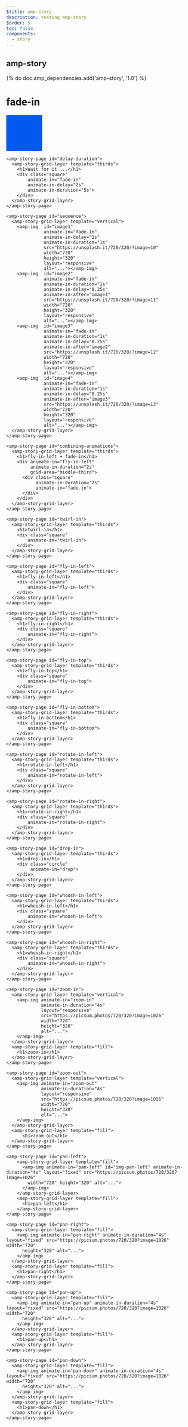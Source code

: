 ```yaml
---
$title: amp-story
description: testing amp-story
$order: 5
toc: false
components:
  - story
---
```


## amp-story

{% do doc.amp_dependencies.add('amp-story', '1.0') %}
<head>
  <style amp-custom>
    :root {
      --color-primary: #005AF0;
      --color-text-light: #fff;
    }
    amp-story-page {
      font-family: 'Roboto', sans-serif;
      background: var(--color-text-light);
    }
    amp-story-grid-layer {
      align-items: center;
      justify-items: center;
    }
    .square,
    .circle {
      background: var(--color-primary);
      width: 96px;
      height: 96px;
    }
    .circle {
      border-radius: 80px;
    }
    </style>
</head>
<body>
  <amp-story standalone
    title="Stories in AMP - Animations"
    publisher="AMP Project"
    publisher-logo-src="https://amp.dev/favicons/coast-228x228.png"
    poster-portrait-src="https://picsum.photos/300/400"
    poster-square-src="https://picsum.photos/300/300"
    poster-landscape-src="https://picsum.photos/400/300">
    <amp-story-page id="fade-in">
      <amp-story-grid-layer template="thirds">
        <h1>fade-in</h1>
        <div class="square"
            animate-in="fade-in"
            animate-in-duration="2s">
        </div>
      </amp-story-grid-layer>
    </amp-story-page>

    <amp-story-page id="delay-duration">
      <amp-story-grid-layer template="thirds">
        <h1>Wait for it ...</h1>
        <div class="square"
            animate-in="fade-in"
            animate-in-delay="2s"
            animate-in-duration="5s">
        </div>
      </amp-story-grid-layer>
    </amp-story-page>

    <amp-story-page id="sequence">
      <amp-story-grid-layer template="vertical">
        <amp-img  id="image1"
                  animate-in="fade-in"
                  animate-in-delay="1s"
                  animate-in-duration="1s"
                  src="https://unsplash.it/720/320/?image=10"
                  width="720"
                  height="320"
                  layout="responsive"
                  alt="..."></amp-img>
        <amp-img  id="image2"
                  animate-in="fade-in"
                  animate-in-duration="1s"
                  animate-in-delay="0.25s"
                  animate-in-after="image1"
                  src="https://unsplash.it/720/320/?image=11"
                  width="720"
                  height="320"
                  layout="responsive"
                  alt="..."></amp-img>
        <amp-img  id="image3"
                  animate-in="fade-in"
                  animate-in-duration="1s"
                  animate-in-delay="0.25s"
                  animate-in-after="image2"
                  src="https://unsplash.it/720/320/?image=12"
                  width="720"
                  height="320"
                  layout="responsive"
                  alt="..."></amp-img>
        <amp-img  id="image4"
                  animate-in="fade-in"
                  animate-in-duration="1s"
                  animate-in-delay="0.25s"
                  animate-in-after="image3"
                  src="https://unsplash.it/720/320/?image=13"
                  width="720"
                  height="320"
                  layout="responsive"
                  alt="..."></amp-img>
      </amp-story-grid-layer>
    </amp-story-page>

    <amp-story-page id="combining-animations">
      <amp-story-grid-layer template="thirds">
        <h1>fly-in-left + fade-in</h1>
        <div animate-in="fly-in-left"
             animate-in-duration="2s"
             grid-area="middle-third">
          <div class="square"
               animate-in-duration="2s"
               animate-in="fade-in">
          </div>
        </div>
      </amp-story-grid-layer>
    </amp-story-page>

    <amp-story-page id="twirl-in">
      <amp-story-grid-layer template="thirds">
        <h1>twirl-in</h1>
        <div class="square"
            animate-in="twirl-in">
        </div>
      </amp-story-grid-layer>
    </amp-story-page>

    <amp-story-page id="fly-in-left">
      <amp-story-grid-layer template="thirds">
        <h1>fly-in-left</h1>
        <div class="square"
            animate-in="fly-in-left">
        </div>
      </amp-story-grid-layer>
    </amp-story-page>

    <amp-story-page id="fly-in-right">
      <amp-story-grid-layer template="thirds">
        <h1>fly-in-right</h1>
        <div class="square"
            animate-in="fly-in-right">
        </div>
      </amp-story-grid-layer>
    </amp-story-page>

    <amp-story-page id="fly-in-top">
      <amp-story-grid-layer template="thirds">
        <h1>fly-in-top</h1>
        <div class="square"
            animate-in="fly-in-top">
        </div>
      </amp-story-grid-layer>
    </amp-story-page>

    <amp-story-page id="fly-in-bottom">
      <amp-story-grid-layer template="thirds">
        <h1>fly-in-bottom</h1>
        <div class="square"
            animate-in="fly-in-bottom">
        </div>
      </amp-story-grid-layer>
    </amp-story-page>

    <amp-story-page id="rotate-in-left">
      <amp-story-grid-layer template="thirds">
        <h1>rotate-in-left</h1>
        <div class="square"
            animate-in="rotate-in-left">
        </div>
      </amp-story-grid-layer>
    </amp-story-page>

    <amp-story-page id="rotate-in-right">
      <amp-story-grid-layer template="thirds">
        <h1>rotate-in-right</h1>
        <div class="square"
            animate-in="rotate-in-right">
        </div>
      </amp-story-grid-layer>
    </amp-story-page>

    <amp-story-page id="drop-in">
      <amp-story-grid-layer template="thirds">
        <h1>drop-in</h1>
        <div class="circle"
             animate-in="drop">
        </div>
      </amp-story-grid-layer>
    </amp-story-page>

    <amp-story-page id="whoosh-in-left">
      <amp-story-grid-layer template="thirds">
        <h1>whoosh-in-left</h1>
        <div class="square"
            animate-in="whoosh-in-left">
        </div>
      </amp-story-grid-layer>
    </amp-story-page>

    <amp-story-page id="whoosh-in-right">
      <amp-story-grid-layer template="thirds">
        <h1>whoosh-in-right</h1>
        <div class="square"
            animate-in="whoosh-in-right">
        </div>
      </amp-story-grid-layer>
    </amp-story-page>

    <amp-story-page id="zoom-in">
      <amp-story-grid-layer template="vertical">
        <amp-img animate-in="zoom-in"
                 animate-in-duration="4s"
                 layout="responsive"
                 src="https://picsum.photos/720/320?image=1026"
                 width="720"
                 height="320"
                 alt="...">
        </amp-img>
      </amp-story-grid-layer>
      <amp-story-grid-layer template="fill">
        <h1>zoom-in</h1>
      </amp-story-grid-layer>
    </amp-story-page>

    <amp-story-page id="zoom-out">
      <amp-story-grid-layer template="vertical">
        <amp-img animate-in="zoom-out"
                 animate-in-duration="4s"
                 layout="responsive"
                 src="https://picsum.photos/720/320?image=1026"
                 width="720"
                 height="320"
                 alt="...">
        </amp-img>
      </amp-story-grid-layer>
      <amp-story-grid-layer template="fill">
          <h1>zoom-out</h1>
      </amp-story-grid-layer>
    </amp-story-page>

    <amp-story-page id="pan-left">
        <amp-story-grid-layer template="fill">
          <amp-img animate-in="pan-left" id="img-pan-left" animate-in-duration="4s" layout="fixed" src="https://picsum.photos/720/320?image=1026"
            width="720" height="320" alt="...">
          </amp-img>
        </amp-story-grid-layer>
        <amp-story-grid-layer template="fill">
          <h1>pan-left</h1>
        </amp-story-grid-layer>
    </amp-story-page>

    <amp-story-page id="pan-right">
      <amp-story-grid-layer template="fill">
        <amp-img animate-in="pan-right" animate-in-duration="4s" layout="fixed" src="https://picsum.photos/720/320?image=1026" width="720"
          height="320" alt="...">
        </amp-img>
      </amp-story-grid-layer>
      <amp-story-grid-layer template="fill">
        <h1>pan-right</h1>
      </amp-story-grid-layer>
    </amp-story-page>

    <amp-story-page id="pan-up">
      <amp-story-grid-layer template="fill">
        <amp-img animate-in="pan-up" animate-in-duration="4s" layout="fixed" src="https://picsum.photos/720/320?image=1026" width="720"
          height="320" alt="...">
        </amp-img>
      </amp-story-grid-layer>
      <amp-story-grid-layer template="fill">
        <h1>pan-up</h1>
      </amp-story-grid-layer>
    </amp-story-page>

    <amp-story-page id="pan-down">
      <amp-story-grid-layer template="fill">
        <amp-img animate-in="pan-down" animate-in-duration="4s" layout="fixed" src="https://picsum.photos/720/320?image=1026" width="720"
          height="320" alt="...">
        </amp-img>
      </amp-story-grid-layer>
      <amp-story-grid-layer template="fill">
        <h1>pan-down</h1>
      </amp-story-grid-layer>
    </amp-story-page>

  </amp-story>
</body>
